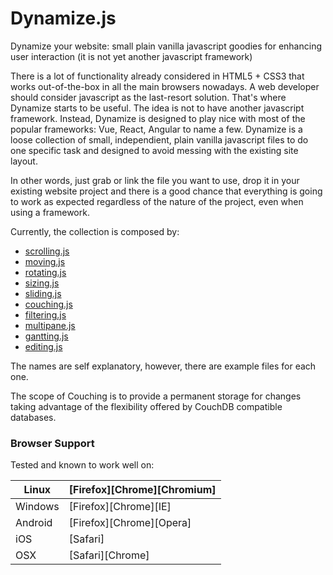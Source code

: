 # Dynamize.js
Dynamize your website: small plain vanilla javascript goodies for enhancing user interaction (it is not yet another javascript framework)

There is a lot of functionality already considered in HTML5 + CSS3 that works out-of-the-box in all the main browsers nowadays. A web developer should consider javascript as the last-resort solution.
That's where Dynamize starts to be useful. The idea is not to have another javascript framework. Instead, Dynamize is designed to play nice with most of the popular frameworks: Vue, React, Angular to name a few.
Dynamize is a loose collection of small, independient, plain vanilla javascript files to do one specific task and designed to avoid messing with the existing site layout.

In other words, just grab or link the file you want to use, drop it in your existing website project and there is a good chance that everything is going to work as expected regardless of the nature of the project, even when using a framework. 

Currently, the collection is composed by:

* [scrolling.js](http://j-pel.github.io/dynamize/scrolling.html)
* [moving.js](http://j-pel.github.io/dynamize/moving.html)
* [rotating.js](http://j-pel.github.io/dynamize/all.html)
* [sizing.js](http://j-pel.github.io/dynamize/rotating.html)
* [sliding.js](http://j-pel.github.io/dynamize/sliding.html)
* [couching.js](http://j-pel.github.io/dynamize/couching.html)
* [filtering.js](http://j-pel.github.io/dynamize/filtering.html)
* [multipane.js](http://j-pel.github.io/dynamize/multipane.html)
* [gantting.js](http://j-pel.github.io/dynamize/gantting.html)
* [editing.js](http://j-pel.github.io/dynamize/editing.html)

The names are self explanatory, however, there are example files for each one.

The scope of Couching is to provide a permanent storage for changes taking advantage of the flexibility offered by CouchDB compatible databases.

### Browser Support

Tested and known to work well on:

Linux|[Firefox][Chrome][Chromium]|
---|---|
Windows|[Firefox][Chrome][IE]|
Android|[Firefox][Chrome][Opera]|
iOS|[Safari]|
OSX|[Safari][Chrome]|
